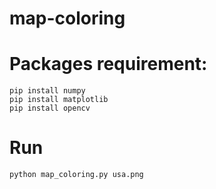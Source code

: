 # map-coloring

# Packages requirement:
```
pip install numpy
pip install matplotlib
pip install opencv
```

# Run
```
python map_coloring.py usa.png
```

